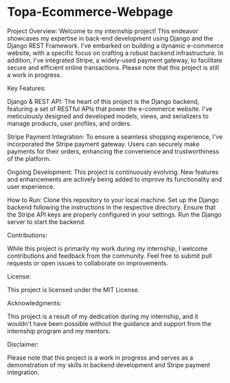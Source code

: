 # Topa-Ecommerce-Webpage
Project Overview:
Welcome to my internship project! This endeavor showcases my expertise in back-end development using Django and the Django REST Framework. I've embarked on building a dynamic e-commerce website, 
with a specific focus on crafting a robust backend infrastructure. In addition, I've integrated Stripe, a widely-used payment gateway, to facilitate secure and efficient online transactions. 
Please note that this project is still a work in progress.

Key Features:

Django & REST API: The heart of this project is the Django backend, featuring a set of RESTful APIs that power the e-commerce website. 
I've meticulously designed and developed models, views, and serializers to manage products, user profiles, and orders.

Stripe Payment Integration: To ensure a seamless shopping experience, I've incorporated the Stripe payment gateway. Users can securely make payments for their orders, enhancing the convenience and 
trustworthiness of the platform.

Ongoing Development: This project is continuously evolving. New features and enhancements are actively being added to improve its functionality and user experience.

How to Run:
Clone this repository to your local machine.
Set up the Django backend following the instructions in the respective directory.
Ensure that the Stripe API keys are properly configured in your settings.
Run the Django server to start the backend.

Contributions:

While this project is primarily my work during my internship, I welcome contributions and feedback from the community. Feel free to submit pull requests or open issues to collaborate on improvements.

License:

This project is licensed under the MIT License.

Acknowledgments:

This project is a result of my dedication during my internship, and it wouldn't have been possible without the guidance and support from the internship program and my mentors.

Disclaimer:

Please note that this project is a work in progress and serves as a demonstration of my skills in backend development and Stripe payment integration.
